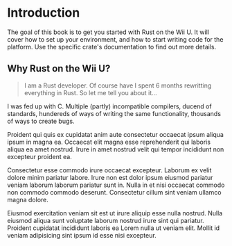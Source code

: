 # Introduction

The goal of this book is to get you started with Rust on the Wii U. It will cover how to set up your environment, and how to start writing code for the platform. Use the specific crate's documentation to find out more details.

## Why Rust on the Wii U?

> I am a Rust developer. Of course have I spent 6 months rewritting everything in Rust. So let me tell you about it...

I was fed up with C. Multiple (partly) incompatible compilers, ducend of standards, hundereds of ways of writing the same functionality, thousands of ways to create bugs.

Proident qui quis ex cupidatat anim aute consectetur occaecat ipsum aliqua ipsum in magna ea. Occaecat elit magna esse reprehenderit qui laboris aliqua ea amet nostrud. Irure in amet nostrud velit qui tempor incididunt non excepteur proident ea.

Consectetur esse commodo irure occaecat excepteur. Laborum ex velit dolore minim pariatur labore. Irure non est dolor ipsum eiusmod pariatur veniam laborum laborum pariatur sunt in. Nulla in et nisi occaecat commodo non commodo commodo deserunt. Consectetur cillum sint veniam ullamco magna dolore.

Eiusmod exercitation veniam sit est ut irure aliquip esse nulla nostrud. Nulla eiusmod aliqua sunt voluptate laborum nostrud irure sint qui pariatur. Proident cupidatat incididunt laboris ea Lorem nulla ut veniam elit. Mollit id veniam adipisicing sint ipsum id esse nisi excepteur.

<!-- https://www.nintendo.co.jp/ir/en/finance/hard_soft/index.html -->
